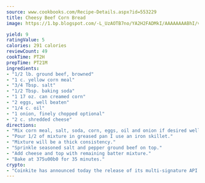 ```yaml
---
source: www.cookbooks.com/Recipe-Details.aspx?id=553229
title: Cheesy Beef Corn Bread
image: https://1.bp.blogspot.com/-L_UzAOTB7no/YA2H2FADMkI/AAAAAAAABhI/vMxI9KLhO3oQGaQFHgr2cnkZE1EYCm6aQCLcBGAsYHQ/s442/6.png

yield: 9
ratingValue: 5
calories: 291 calories
reviewCount: 49
cookTime: PT2H
prepTime: PT21M
ingredients:
- "1/2 lb. ground beef, browned"
- "1 c. yellow corn meal"
- "3/4 Tbsp. salt"
- "1/2 Tbsp. baking soda"
- "1 17 oz. can creamed corn"
- "2 eggs, well beaten"
- "1/4 c. oil"
- "1 onion, finely chopped optional"
- "2 c. shredded cheese"
directions:
- "Mix corn meal, salt, soda, corn, eggs, oil and onion if desired well."
- "Pour 1/2 of mixture in greased pan I use an iron skillet."
- "Mixture will be a thick consistency."
- "Sprinkle seasoned salt and pepper ground beef on top."
- "Add cheese and top with remaining batter mixture."
- "Bake at 375u00b0 for 35 minutes."
crypto:
- "Coinkite has announced today the release of its multi-signature API and Co-sign Pages, giving users the first Bitcoin platform of its kind to support M-of-15 signatures."
---
```

